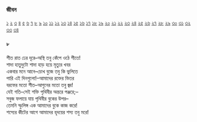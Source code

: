 ### জীবন   
[১](2.10.0.jeebon-1.md) [২](2.10.1.jeebon-2.md) [৩](2.10.2.jeebon-3.md) [৪](2.10.3.jeebon-4.md) [৫](2.10.4.jeebon-5.md) [৬](2.10.5.jeebon-6.md) [৭](2.10.6.jeebon-7.md) [৮](2.10.7.jeebon-8.md) [৯](2.10.8.jeebon-9.md) [১০](2.10.9.jeebon-10.md) [১১](2.10.10.jeebon-11.md) [১২](2.10.11.jeebon-12.md) [১৩](2.10.12.jeebon-13.md) [১৪](2.10.13.jeebon-14.md) [১৫](2.10.14.jeebon-15.md) [১৬](2.10.15.jeebon-16.md) [১৭](2.10.16.jeebon-17.md) [১৮](2.10.17.jeebon-18.md) [১৯](2.10.18.jeebon-19.md) [২০](2.10.19.jeebon-20.md) [২১](2.10.20.jeebon-21.md) [২২](2.10.21.jeebon-22.md) [২৩](2.10.22.jeebon-23.md) [২৪](2.10.23.jeebon-24.md) [২৫](2.10.24.jeebon-25.md) [২৬](2.10.25.jeebon-26.md) [২৭](2.10.26.jeebon-27.md) [২৮](2.10.27.jeebon-28.md) [২৯](2.10.28.jeebon-29.md) [৩০](2.10.29.jeebon-30.md) [৩১](2.10.30.jeebon-31.md) [৩২](2.10.31.jeebon-32.md) [৩৩](2.10.32.jeebon-33.md) [৩৪](2.10.33.jeebon-34.md)
#### ৮
 শীত রাত ঢের দূরে–অস্থি তবু কেঁপে ওঠে শীতে!  
শাদা হাতুদুটো শাদা হাড় হয়ে মৃত্যুর খবর  
একবার মনে আনে–চোখ বুজে তবু কি ভুলিতে  
পারি এই দিনগুলো!–আমাদের রক্তের ভিতর  
বরফের মতো শীত–আগুনের মতো তবু জ্বর!  
যেই গতি–সেই শক্তি পৃথিবীর অন্তরে পঞ্জরে;–  
সবুজ ফলায়ে যায় পৃথিবীর বুকের উপর–  
তেমনি স্ফুলিঙ্গ এক আমাদের বুকে কাজ করে!  
শস্যের কীটের আগে আমাদের হৃদয়ের শস্য তবু মরে!  